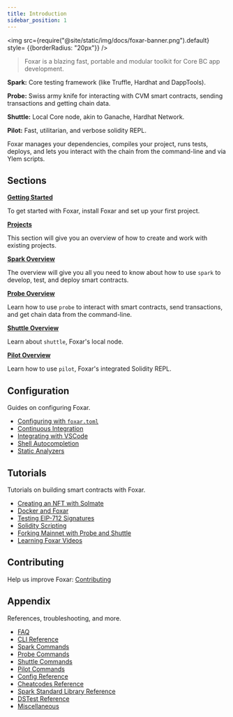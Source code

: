 ```yaml
---
title: Introduction
sidebar_position: 1
---
```


<img src={require("@site/static/img/docs/foxar-banner.png").default} style= {{borderRadius: "20px"}} />

> Foxar is a blazing fast, portable and modular toolkit for Core BC app development.

**Spark:** Core testing framework (like Truffle, Hardhat and DappTools).

**Probe:** Swiss army knife for interacting with CVM smart contracts, sending transactions and getting chain data.

**Shuttle:** Local Core node, akin to Ganache, Hardhat Network.

**Pilot:** Fast, utilitarian, and verbose solidity REPL.

Foxar manages your dependencies, compiles your project, runs tests, deploys, and lets you interact with the chain from the command-line and via Ylem scripts.

## Sections

**[Getting Started](getting-started/installation)**

To get started with Foxar, install Foxar and set up your first project.

**[Projects](projects/creating-a-new-project.md)**

This section will give you an overview of how to create and work with existing projects.

**[Spark Overview](spark/overview-spark)**

The overview will give you all you need to know about how to use `spark` to develop, test, and deploy smart contracts.

**[Probe Overview](probe/probe-overview)**

Learn how to use `probe` to interact with smart contracts, send transactions, and get chain data from the command-line.

**[Shuttle Overview](shuttle/shuttle-overview)**

Learn about `shuttle`, Foxar's local node.

**[Pilot Overview](pilot/pilot-overview)**

Learn how to use `pilot`, Foxar's integrated Solidity REPL.

## Configuration

Guides on configuring Foxar.

- [Configuring with `foxar.toml`](./config/configuration/)
- [Continuous Integration](./config/continuous-integration.md)
- [Integrating with VSCode](./config/vscode.md)
- [Shell Autocompletion](./config/shell-autocompletion.md)
- [Static Analyzers](./config/static-analyzers.md)

## Tutorials

Tutorials on building smart contracts with Foxar.

- [Creating an NFT with Solmate](./tutorials/solmate-nft.md)
- [Docker and Foxar](./tutorials/foxar-docker.md)
- [Testing EIP-712 Signatures](./tutorials/testing-eip712.md)
- [Solidity Scripting](./tutorials/ylem-scripting.md)
- [Forking Mainnet with Probe and Shuttle](./tutorials/forking-mainnet-with-probe-shuttle.md)
- [Learning Foxar Videos](./tutorials/learn-foxar.md)

## Contributing

Help us improve Foxar: [Contributing](./contributing.md)

## Appendix

References, troubleshooting, and more.

- [FAQ](./faq.md)
- [CLI Reference](./reference/cli/cli-reference)
- [Spark Commands](./reference/spark/)
- [Probe Commands](./reference/probe/)
- [Shuttle Commands](./reference/shuttle/shuttle-reference)
- [Pilot Commands](./reference/pilot/pilot-reference)
- [Config Reference](./reference/config/config-reference)
- [Cheatcodes Reference](./reference/cheatcodes/cheatcodes-reference)
- [Spark Standard Library Reference](./reference/spark-std/spark-standart)
- [DSTest Reference](./reference/ds-test)
- [Miscellaneous](misc/miscellaneous)
